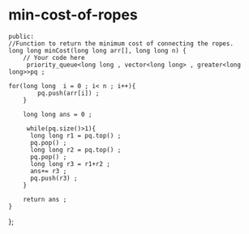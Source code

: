 # min-cost-of-ropes
    public:
    //Function to return the minimum cost of connecting the ropes.
    long long minCost(long long arr[], long long n) {
        // Your code here
         priority_queue<long long , vector<long long> , greater<long long>>pq ; 
        
    for(long long  i = 0 ; i< n ; i++){
            pq.push(arr[i]) ; 
        }
        
        long long ans = 0 ; 
        
         while(pq.size()>1){
          long long r1 = pq.top() ; 
          pq.pop() ; 
          long long r2 = pq.top() ; 
          pq.pop() ; 
          long long r3 = r1+r2 ; 
          ans+= r3 ; 
          pq.push(r3) ; 
        }
        
        return ans ; 
    }
};
